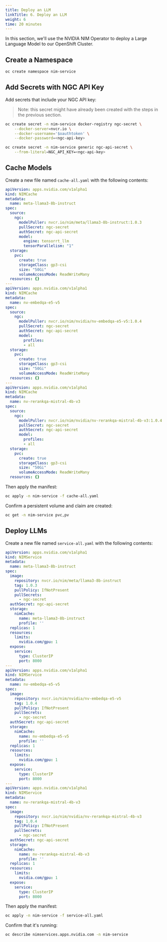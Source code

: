 ```yaml
---
title: Deploy an LLM
linkTitle: 6. Deploy an LLM
weight: 6
time: 20 minutes
---
```


In this section, we'll use the NVIDIA NIM Operator to deploy a Large Language Model 
to our OpenShift Cluster. 

## Create a Namespace

``` bash
oc create namespace nim-service
```

## Add Secrets with NGC API Key

Add secrets that include your NGC API key:

> Note: this secret might have already been created with the steps in 
> the previous section. 

``` bash
oc create secret -n nim-service docker-registry ngc-secret \
    --docker-server=nvcr.io \
    --docker-username='$oauthtoken' \
    --docker-password=<ngc-api-key>
```

``` bash
oc create secret -n nim-service generic ngc-api-secret \
    --from-literal=NGC_API_KEY=<ngc-api-key>
```

## Cache Models

Create a new file named `cache-all.yaml` with the following contents:

``` yaml
apiVersion: apps.nvidia.com/v1alpha1
kind: NIMCache
metadata:
  name: meta-llama3-8b-instruct
spec:
  source:
    ngc:
      modelPuller: nvcr.io/nim/meta/llama3-8b-instruct:1.0.3
      pullSecret: ngc-secret
      authSecret: ngc-api-secret
      model:
        engine: tensorrt_llm
        tensorParallelism: "1"
  storage:
    pvc:
      create: true
      storageClass: gp3-csi
      size: "50Gi"
      volumeAccessMode: ReadWriteMany
  resources: {}
---
apiVersion: apps.nvidia.com/v1alpha1
kind: NIMCache
metadata:
  name: nv-embedqa-e5-v5
spec:
  source:
    ngc:
      modelPuller: nvcr.io/nim/nvidia/nv-embedqa-e5-v5:1.0.4
      pullSecret: ngc-secret
      authSecret: ngc-api-secret
      model:
        profiles:
        - all
  storage:
    pvc:
      create: true
      storageClass: gp3-csi
      size: "50Gi"
      volumeAccessMode: ReadWriteMany
  resources: {}
---
apiVersion: apps.nvidia.com/v1alpha1
kind: NIMCache
metadata:
  name: nv-rerankqa-mistral-4b-v3
spec:
  source:
    ngc:
      modelPuller: nvcr.io/nim/nvidia/nv-rerankqa-mistral-4b-v3:1.0.4
      pullSecret: ngc-secret
      authSecret: ngc-api-secret
      model:
        profiles:
        - all
  storage:
    pvc:
      create: true
      storageClass: gp3-csi
      size: "50Gi"
      volumeAccessMode: ReadWriteMany
  resources: {}
```

Then apply the manifest:

``` bash
oc apply -n nim-service -f cache-all.yaml
```

Confirm a persistent volume and claim are created:

``` bash
oc get -n nim-service pvc,pv
```

## Deploy LLMs 

Create a new file named `service-all.yaml` with the following contents: 

``` yaml
apiVersion: apps.nvidia.com/v1alpha1
kind: NIMService
metadata:
  name: meta-llama3-8b-instruct
spec:
  image:
    repository: nvcr.io/nim/meta/llama3-8b-instruct
    tag: 1.0.3
    pullPolicy: IfNotPresent
    pullSecrets:
      - ngc-secret
  authSecret: ngc-api-secret
  storage:
    nimCache:
      name: meta-llama3-8b-instruct
      profile: ''
  replicas: 1
  resources:
    limits:
      nvidia.com/gpu: 1
  expose:
    service:
      type: ClusterIP
      port: 8000
---
apiVersion: apps.nvidia.com/v1alpha1
kind: NIMService
metadata:
  name: nv-embedqa-e5-v5
spec:
  image:
    repository: nvcr.io/nim/nvidia/nv-embedqa-e5-v5
    tag: 1.0.4
    pullPolicy: IfNotPresent
    pullSecrets:
      - ngc-secret
  authSecret: ngc-api-secret
  storage:
    nimCache:
      name: nv-embedqa-e5-v5
      profile: ''
  replicas: 1
  resources:
    limits:
      nvidia.com/gpu: 1
  expose:
    service:
      type: ClusterIP
      port: 8000
---
apiVersion: apps.nvidia.com/v1alpha1
kind: NIMService
metadata:
  name: nv-rerankqa-mistral-4b-v3
spec:
  image:
    repository: nvcr.io/nim/nvidia/nv-rerankqa-mistral-4b-v3
    tag: 1.0.4
    pullPolicy: IfNotPresent
    pullSecrets:
      - ngc-secret
  authSecret: ngc-api-secret
  storage:
    nimCache:
      name: nv-rerankqa-mistral-4b-v3
      profile: ''
  replicas: 1
  resources:
    limits:
      nvidia.com/gpu: 1
  expose:
    service:
      type: ClusterIP
      port: 8000
```

Then apply the manifest: 

``` bash
oc apply -n nim-service -f service-all.yaml
```

Confirm that it's running: 

``` bash
oc describe nimservices.apps.nvidia.com -n nim-service
```